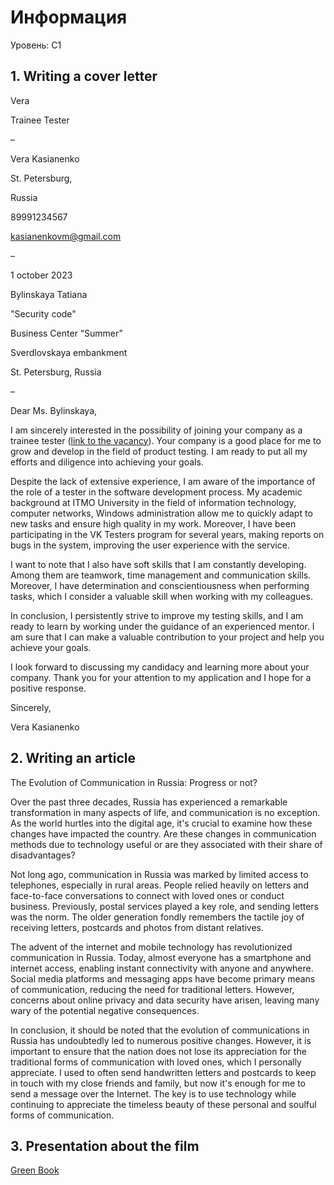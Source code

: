 # Информация
Уровень: C1 

## 1. Writing a cover letter

Vera

Trainee Tester

–

Vera Kasianenko 

St. Petersburg,

Russia

89991234567

kasianenkovm@gmail.com

–

1 october 2023

Bylinskaya Tatiana

"Security code"

Business Center “Summer”

Sverdlovskaya embankment

St. Petersburg, Russia

–

Dear Ms. Bylinskaya,

I am sincerely interested in the possibility of joining your company as a trainee tester ([link to the vacancy](https://careers.itmo.ru/vacancy/testirovschik_stazher-2041.html)). Your company is a good place for me to grow and develop in the field of product testing. I am ready to put all my efforts and diligence into achieving your goals.

Despite the lack of extensive experience, I am aware of the importance of the role of a tester in the software development process. My academic background at ITMO University in the field of information technology, computer networks, Windows administration allow me to quickly adapt to new tasks and ensure high quality in my work. Moreover, I have been participating in the VK Testers program for several years, making reports on bugs in the system, improving the user experience with the service.

I want to note that I also have soft skills that I am constantly developing. Among them are teamwork, time management and communication skills. Moreover, I have determination and conscientiousness when performing tasks, which I consider a valuable skill when working with my colleagues.

In conclusion, I persistently strive to improve my testing skills, and I am ready to learn by working under the guidance of an experienced mentor. I am sure that I can make a valuable contribution to your project and help you achieve your goals.

I look forward to discussing my candidacy and learning more about your company. Thank you for your attention to my application and I hope for a positive response.

Sincerely,

Vera Kasianenko 

## 2. Writing an article

The Evolution of Communication in Russia: Progress or not?

Over the past three decades, Russia has experienced a remarkable transformation in many aspects of life, and communication is no exception. As the world hurtles into the digital age, it's crucial to examine how these changes have impacted the country. Are these changes in communication methods due to technology useful or are they associated with their share of disadvantages?

Not long ago, communication in Russia was marked by limited access to telephones, especially in rural areas. People relied heavily on letters and face-to-face conversations to connect with loved ones or conduct business. Previously, postal services played a key role, and sending letters was the norm. The older generation fondly remembers the tactile joy of receiving letters, postcards and photos from distant relatives.

The advent of the internet and mobile technology has revolutionized communication in Russia. Today, almost everyone has a smartphone and internet access, enabling instant connectivity with anyone and anywhere. Social media platforms and messaging apps have become primary means of communication, reducing the need for traditional letters. However, concerns about online privacy and data security have arisen, leaving many wary of the potential negative consequences.

In conclusion, it should be noted that the evolution of communications in Russia has undoubtedly led to numerous positive changes. However, it is important to ensure that the nation does not lose its appreciation for the traditional forms of communication with loved ones, which I personally appreciate. I used to often send handwritten letters and postcards to keep in touch with my close friends and family, but now it's enough for me to send a message over the Internet. The key is to use technology while continuing to appreciate the timeless beauty of these personal and soulful forms of communication.


## 3. Presentation about the film

[Green Book](https://github.com/CandyGoose/ITMO_Software_engineering/tree/main/3_term_Software_engineering/English/Green_Book.pdf)